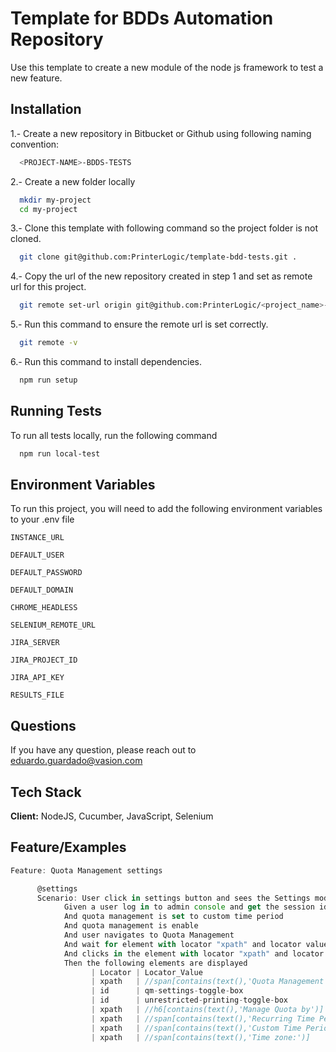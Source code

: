 
# Template for BDDs Automation Repository

Use this template to create a new module of the node js framework to test a new feature.





## Installation

1.- Create a new repository in Bitbucket or Github using following naming convention:

```bash
  <PROJECT-NAME>-BDDS-TESTS
```

2.- Create a new folder locally

```bash
  mkdir my-project
  cd my-project
```

3.- Clone this template with following command so the project folder is not cloned.


```bash
  git clone git@github.com:PrinterLogic/template-bdd-tests.git .
```

4.- Copy the url of the new repository created in step 1 and set as remote url for this project.


```bash
  git remote set-url origin git@github.com:PrinterLogic/<project_name>-bdd-tests.git
```

5.- Run this command to ensure the remote url is set correctly.


```bash
  git remote -v
```
    
6.- Run this command to install dependencies.


```bash
  npm run setup
```


## Running Tests

To run all tests locally, run the following command

```bash
  npm run local-test
```


## Environment Variables

To run this project, you will need to add the following environment variables to your .env file

`INSTANCE_URL`

`DEFAULT_USER`

`DEFAULT_PASSWORD`

`DEFAULT_DOMAIN`

`CHROME_HEADLESS`

`SELENIUM_REMOTE_URL`

`JIRA_SERVER`

`JIRA_PROJECT_ID`

`JIRA_API_KEY`

`RESULTS_FILE`


## Questions

If you have any question, please reach out to eduardo.guardado@vasion.com


## Tech Stack

**Client:** NodeJS, Cucumber, JavaScript, Selenium



## Feature/Examples

```javascript
Feature: Quota Management settings

      @settings
      Scenario: User click in settings button and sees the Settings modal and all expected elements
            Given a user log in to admin console and get the session id
            And quota management is set to custom time period
            And quota management is enable
            And user navigates to Quota Management
            And wait for element with locator "xpath" and locator value "//button[contains(text(),'Settings') and not(@disabled)]"
            And clicks in the element with locator "xpath" and locator value "//button[contains(text(),'Settings') and not(@disabled)]"
            Then the following elements are displayed
                  | Locator | Locator_Value                                        |
                  | xpath   | //span[contains(text(),'Quota Management Settings')] |
                  | id      | qm-settings-toggle-box                               |
                  | id      | unrestricted-printing-toggle-box                     |
                  | xpath   | //h6[contains(text(),'Manage Quota by')]             |
                  | xpath   | //span[contains(text(),'Recurring Time Period')]     |
                  | xpath   | //span[contains(text(),'Custom Time Period')]        |
                  | xpath   | //span[contains(text(),'Time zone:')]                |
```

